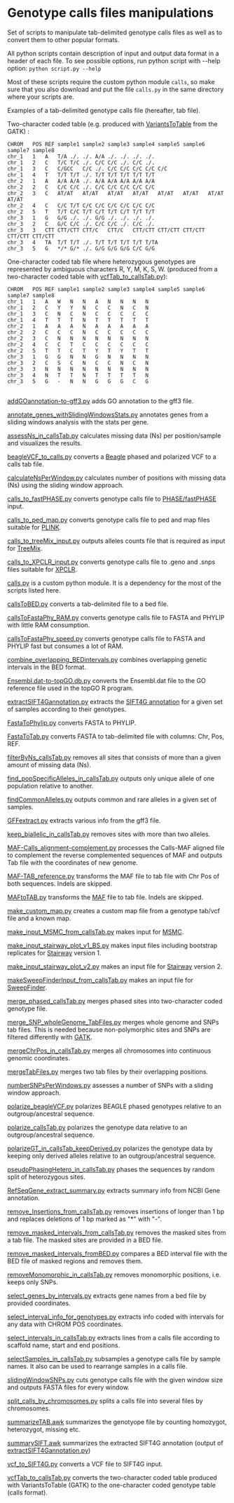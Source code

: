 # Genotype calls files manipulations

Set of scripts to manipulate tab-delimited genotype calls files as well as to convert them to other popular formats.

All python scripts contain description of input and output data format in a header of each file.
To see possible options, run python script with --help option:
`python script.py --help`

Most of these scripts require the custom python module `calls`, so make sure that you also download and put the file `calls.py` in the same directory where your scripts are.

Examples of a tab-delimited genotype calls file (hereafter, tab file).

Two-character coded table (e.g. produced with [VariantsToTable](https://software.broadinstitute.org/gatk/documentation/tooldocs/current/org_broadinstitute_gatk_tools_walkers_variantutils_VariantsToTable.php) from the GATK) :

```
CHROM   POS REF sample1 sample2 sample3 sample4 sample5 sample6 sample7 sample8
chr_1   1   A   T/A ./. ./. A/A ./. ./. ./. ./.
chr_1   2   C   T/C T/C ./. C/C C/C ./. C/C ./.
chr_1   3   C   C/GCC   C/C ./. C/C C/C C/C C/C C/C
chr_1   4   T   T/T T/T ./. T/T T/T T/T T/T T/T
chr_2   1   A   A/A A/A ./. A/A A/A A/A A/A A/A
chr_2   2   C   C/C C/C ./. C/C C/C C/C C/C C/C
chr_2   3   C   AT/AT   AT/AT   AT/AT   AT/AT   AT/AT   AT/AT   AT/AT   AT/AT
chr_2   4   C   C/C T/T C/C C/C C/C C/C C/C C/C
chr_2   5   T   T/T C/C T/T C/T T/T C/T T/T T/T
chr_3   1   G   G/G ./. ./. G/G ./. ./. ./. ./.
chr_3   2   C   G/C C/C ./. C/C C/C ./. C/C ./.
chr_3   3   CTT CTT/CTT CTT/C   CTT/C   CTT/CTT CTT/CTT CTT/CTT CTT/CTT CTT/CTT
chr_3   4   TA  T/T T/T ./. T/T T/T T/T T/T T/TA
chr_3   5   G   */* G/* ./. G/G G/G G/G C/C G/G

```

One-character coded tab file where heterozygous genotypes are represented by ambiguous characters R, Y, M, K, S, W.
(produced from a two-character coded table with [vcfTab_to_callsTab.py](vcfTab_to_callsTab.py)):

```
CHROM   POS REF sample1 sample2 sample3 sample4 sample5 sample6 sample7 sample8
chr_1   1   A   W   N   N   A   N   N   N   N
chr_1   2   C   Y   Y   N   C   C   N   C   N
chr_1   3   C   N   C   N   C   C   C   C   C
chr_1   4   T   T   T   N   T   T   T   T   T
chr_2   1   A   A   A   N   A   A   A   A   A
chr_2   2   C   C   C   N   C   C   C   C   C
chr_2   3   C   N   N   N   N   N   N   N   N
chr_2   4   C   C   T   C   C   C   C   C   C
chr_2   5   T   T   C   T   Y   T   Y   T   T
chr_3   1   G   G   N   N   G   N   N   N   N
chr_3   2   C   S   C   N   C   C   N   C   N
chr_3   3   N   N   N   N   N   N   N   N   N
chr_3   4   N   T   T   N   T   T   T   T   N
chr_3   5   G   -   N   N   G   G   G   C   G
```

##
[addGOannotation-to-gff3.py](addGOannotation-to-gff3.py) adds GO annotation to the gff3 file.

[annotate_genes_withSlidingWindowsStats.py](annotate_genes_withSlidingWindowsStats.py) annotates genes from a sliding windows analysis with the stats per gene.

[assessNs_in_callsTab.py](assessNs_in_callsTab.py) calculates missing data (Ns) per position/sample and visualizes the results.

[beagleVCF_to_calls.py](beagleVCF_to_calls.py) converts a [Beagle](https://faculty.washington.edu/browning/beagle/beagle.html) phased and polarized VCF to a calls tab file.

[calculateNsPerWindow.py](calculateNsPerWindow.py) calculates number of positions with missing data (Ns) using the sliding window approach.

[calls_to_fastPHASE.py](calls_to_fastPHASE.py) converts genotype calls file to [PHASE/fastPHASE](http://stephenslab.uchicago.edu/software.html) input.

[calls_to_ped_map.py](calls_to_ped_map.py) converts genotype calls file to ped and map files suitable for [PLINK](http://zzz.bwh.harvard.edu/plink/).

[calls_to_treeMix_input.py](calls_to_treeMix_input.py) outputs alleles counts file that is required as input for [TreeMix](https://bitbucket.org/nygcresearch/treemix/wiki/Home).

[calls_to_XPCLR_input.py](calls_to_XPCLR_input.py) converts genotype calls file to .geno and .snps files suitable for [XPCLR](https://reich.hms.harvard.edu/software).

[calls.py](calls.py) is a custom python module. It is a dependency for the most of the scripts listed here.

[callsToBED.py](callsToBED.py) converts a tab-delimited file to a bed file.

[callsToFastaPhy_RAM.py](callsToFastaPhy_RAM.py) converts genotype calls file to FASTA and PHYLIP with little RAM consumption.

[callsToFastaPhy_speed.py](callsToFastaPhy_speed.py) converts genotype calls file to FASTA and PHYLIP fast but consumes a lot of RAM.

[combine_overlapping_BEDintervals.py](combine_overlapping_BEDintervals.py) combines overlapping genetic intervals in the BED format.

[Ensembl.dat-to-topGO.db.py](Ensembl.dat-to-topGO.db.py) converts the Ensembl.dat file to the GO reference file used in the topGO R program.

[extractSIFT4Gannotation.py](extractSIFT4Gannotation.py) extracts the [SIFT4G annotation](http://sift.bii.a-star.edu.sg/sift4g/AnnotateVariants.html) for a given set of samples according to their genotypes.

[FastaToPhylip.py](FastaToPhylip.py) converts FASTA to PHYLIP.

[FastaToTab.py](FastaToTab.py)  converts FASTA to tab-delimited file with columns: Chr, Pos, REF.

[filterByNs_callsTab.py](filterByNs_callsTab.py) removes all sites that consists of more than a given amount of missing data (Ns).

[find_popSpecificAlleles_in_callsTab.py](find_popSpecificAlleles_in_callsTab.py) outputs only unique allele of one population relative to another.

[findCommonAlleles.py](findCommonAlleles.py) outputs common and rare alleles in a given set of samples.

[GFFextract.py](GFFextract.py) extracts various info from the gff3 file.

[keep_biallelic_in_callsTab.py](keep_biallelic_in_callsTab.py) removes sites with more than two alleles.

[MAF-Calls_alignment-complement.py](MAF-Calls_alignment-complement.py) processes the Calls-MAF aligned file to complement the reverse complemented sequences of MAF and outputs Tab file with the coordinates of new genome.

[MAF-TAB_reference.py](MAF-TAB_reference.py) transforms the MAF file to tab file with Chr Pos of both sequences. Indels are skipped.

[MAFtoTAB.py](MAFtoTAB.py) transforms the [MAF](https://genome.ucsc.edu/FAQ/FAQformat.html#format5) file to tab file. Indels are skipped.

[make_custom_map.py](make_custom_map.py) creates a custom map file from a genotype tab/vcf file and a known map.

[make_input_MSMC_from_callsTab.py](make_input_MSMC_from_callsTab.py) makes input for [MSMC](https://github.com/stschiff/msmc).


[make_input_stairway_plot_v1_BS.py](make_input_stairway_plot_v1_BS.py) makes input files including bootstrap replicates for [Stairway](https://sites.google.com/site/jpopgen/stairway-plot) version 1.

[make_input_stairway_plot_v2.py](make_input_stairway_plot_v2.py) makes an input file for [Stairway](https://sites.google.com/site/jpopgen/stairway-plot) version 2.


[makeSweepFinderInput_from_callsTab.py](makeSweepFinderInput_from_callsTab.py) makes an input file for [SweepFinder](http://people.binf.ku.dk/rasmus/webpage/sf.html).

[merge_phased_callsTab.py](merge_phased_callsTab.py) merges phased sites into two-character coded genotype file.

[merge_SNP_wholeGenome_TabFiles.py](merge_SNP_wholeGenome_TabFiles.py) merges whole genome and SNPs tab files. This is needed because non-polymorphic sites and SNPs are filtered differently with [GATK](https://software.broadinstitute.org/gatk/documentation/tooldocs/current/org_broadinstitute_gatk_tools_walkers_filters_VariantFiltration.php).

[mergeChrPos_in_callsTab.py](mergeChrPos_in_callsTab.py) merges all chromosomes into continuous genomic coordinates.

[mergeTabFiles.py](mergeTabFiles.py) merges two tab files by their overlapping positions.

[numberSNPsPerWindows.py](numberSNPsPerWindows.py) assesses a number of SNPs with a sliding window approach.

[polarize_beagleVCF.py](polarize_beagleVCF.py) polarizes BEAGLE phased genotypes relative to an outgroup/ancestral sequence.

[polarize_callsTab.py](polarize_callsTab.py) polarizes the genotype data relative to an outgroup/ancestral sequence.

[polarizeGT_in_callsTab_keepDerived.py](polarizeGT_in_callsTab_keepDerived.py) polarizes the genotype data by keeping only derived alleles relative to an outgroup/ancestral sequence.

[pseudoPhasingHetero_in_callsTab.py](pseudoPhasingHetero_in_callsTab.py) phases the sequences by random split of heterozygous sites.

[RefSeqGene_extract_summary.py](RefSeqGene_extract_summary.py) extracts summary info from NCBI Gene annotation.

[remove_Insertions_from_callsTab.py](remove_Insertions_from_callsTab.py) removes insertions of longer than 1 bp and replaces deletions of 1 bp marked as "*" with "-".

[remove_masked_intervals_from_callsTab.py](remove_masked_intervals_from_callsTab.py) removes the masked sites from a tab file. The masked sites are provided in a BED file.

[remove_masked_intervals_fromBED.py](remove_masked_intervals_fromBED.py) compares a BED interval file with the BED file of masked regions and removes them.

[removeMonomorphic_in_callsTab.py](removeMonomorphic_in_callsTab.py) removes monomorphic positions, i.e. keeps only SNPs.

[select_genes_by_intervals.py](select_genes_by_intervals.py) extracts gene names from a bed file by provided coordinates.

[select_interval_info_for_genotypes.py](select_interval_info_for_genotypes.py) extracts info coded with intervals for any data with CHROM POS coordinates.

[select_intervals_in_callsTab.py](select_intervals_in_callsTab.py) extracts lines from a calls file according to scaffold name, start and end positions.

[selectSamples_in_callsTab.py](selectSamples_in_callsTab.py) subsamples a genotype calls file by sample names. It also can be used to rearrange samples in a calls file.

[slidingWindowSNPs.py](slidingWindowSNPs.py) cuts genotype calls file with the given window size and outputs FASTA files for every window.

[split_calls_by_chromosomes.py](split_calls_by_chromosomes.py) splits a calls file into several files by chromosomes.

[summarizeTAB.awk](summarizeTAB.awk) summarizes the genotyope file by counting homozygot, heterozygot, missing etc.

[summarySIFT.awk](summarySIFT.awk) summarizes the extracted SIFT4G annotation (output of [extractSIFT4Gannotation.py](extractSIFT4Gannotation.py))

[vcf_to_SIFT4G.py](vcf_to_SIFT4G.py) converts a VCF file to SIFT4G input.

[vcfTab_to_callsTab.py](vcfTab_to_callsTab.py) converts the two-character coded table produced with VariantsToTable (GATK) to the one-character coded genotype table (calls format).

